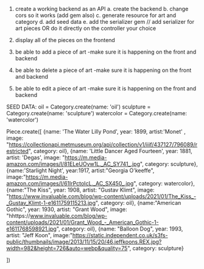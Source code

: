 1. create a working backend as an API 
    a. create the backend 
    b. change cors so it works (add gem also)
    c. generate resource for art and category 
    d. add seed data
    e. add the serializer gem // add serializer for art pieces OR do it directly on the controller your choice

2. display all of the pieces on the frontend 
3. be able to add a piece of art 
    -make sure it is happening on the front and backend
4. be able to delete a piece of art 
    -make sure it is happening on the front and backend
5. be able to edit a piece of art 
    -make sure it is happening on the front and backend

SEED DATA: 
oil = Category.create(name: 'oil')
sculpture = Category.create(name: 'sculpture')
watercolor = Category.create(name: 'watercolor')

Piece.create([
    {name: 'The Water Lilly Pond', year: 1899,  artist:'Monet' , image: "https://collectionapi.metmuseum.org/api/collection/v1/iiif/437127/796089/restricted", category: oil},
     {name: 'Little Dancer Aged Fourteen', year: 1881,  artist: 'Degas', image: "https://m.media-amazon.com/images/I/81ELeUOyw1L._AC_SY741_.jpg", category: sculpture},
     {name:'Starlight Night', year:1917, artist:"Georgia O'keeffe", image:"https://m.media-amazon.com/images/I/61lrPctoIcL._AC_SX450_.jpg", category: watercolor},
     {name:"The Kiss", year: 1908, artist: "Gustav Klimt", image: "https://www.invaluable.com/blog/wp-content/uploads/2021/01/The_Kiss_-_Gustav_Klimt-1-e1611759115213.jpg", category: oil},
    {name:"American Gothic", year: 1930, artist: "Grant Wood", image: "hhttps://www.invaluable.com/blog/wp-content/uploads/2021/01/Grant_Wood_-_American_Gothic-1-e1611768598921.jpg", category: oil}, 
    {name: "Balloon Dog", year: 1993, artist: "Jeff Koon", image:"https://static.independent.co.uk/s3fs-public/thumbnails/image/2013/11/15/20/46.jeffkoons.REX.jpg?width=982&height=726&auto=webp&quality=75", category: sculpture}



    
])